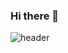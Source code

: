 ### Hi there 👋

![header](https://capsule-render.vercel.app/api?type=cylinder&color=auto&height=300&section=header&text=welcome%20&fontSize=90)
